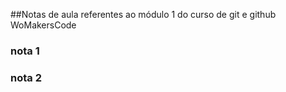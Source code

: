 ##Notas de aula referentes ao módulo 1 do curso de git e github WoMakersCode

### nota 1


### nota 2
